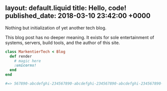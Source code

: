 layout: default.liquid
title: Hello, code!
published_date: 2018-03-10 23:42:00 +0000
---
Nothing but initialization of yet another tech blog.

This blog post has no deeper meaning.
It exists for sole entertainment of systems, servers, build tools, and the author of this site.

```ruby
class MarkentierTech < Blog
  def render
    # magic here
    :unicorns!
  end
end

#=> 567890-abcdefghi-234567890-abcdefghi-234567890-abcdefghi-234567890-abcdef.80
```
